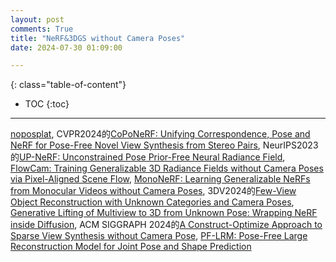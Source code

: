 ```yaml
---
layout: post
comments: True
title: "NeRF&3DGS without Camera Poses"
date: 2024-07-30 01:09:00

---
```


<!--more-->

{: class="table-of-content"}
* TOC
{:toc}

---

[noposplat](https://noposplat.github.io/), CVPR2024的[CoPoNeRF: Unifying Correspondence, Pose and NeRF for Pose-Free Novel View Synthesis from Stereo Pairs](https://cvlab-kaist.github.io/CoPoNeRF/), NeurIPS2023的[UP-NeRF: Unconstrained Pose Prior-Free Neural Radiance Field](https://github.com/mlvlab/UP-NeRF), [FlowCam: Training Generalizable 3D Radiance Fields without Camera Poses via Pixel-Aligned Scene Flow](https://cameronosmith.github.io/flowcam/), [MonoNeRF: Learning Generalizable NeRFs from Monocular Videos without Camera Poses](https://oasisyang.github.io/mononerf/), 3DV2024的[Few-View Object Reconstruction
with Unknown Categories and Camera Poses](https://ut-austin-rpl.github.io/FORGE/), [Generative Lifting of Multiview to 3D from Unknown Pose: Wrapping NeRF inside Diffusion](https://arxiv.org/pdf/2406.06972), ACM SIGGRAPH 2024的[A Construct-Optimize Approach to Sparse View Synthesis without Camera Pose](https://raymondjiangkw.github.io/cogs.github.io/), [PF-LRM: Pose-Free Large Reconstruction Model for Joint Pose and Shape Prediction](https://totoro97.github.io/pf-lrm/)
